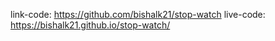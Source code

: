 link-code: https://github.com/bishalk21/stop-watch
live-code: https://bishalk21.github.io/stop-watch/
